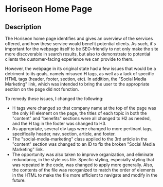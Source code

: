 # Horiseon Home Page

## Description 

The Horiseon home page identifies and gives an overview of the services offered, and how these service would benefit potential clients. As such, it's important for the webpage itself to be SEO-friendly to not only make the site more discoverable in search results, but also to demonstrate to potential clients the customer-facing experience we can provide to them.

However, the webpage in its original state had a few issues that would be a detriment to its goals, namely misused H tags, as well as a lack of specific HTML tags (header, footer, section, etc). In addition, the "Social Media Marketing" link, which was intended to bring the user to the appropriate section on the page did not function. 

To remedy these issues, I changed the following:
- H tags were changed so that company name at the top of the page was the only H1 element on the page, the titles of each topic in both the "content" and "benefits" sections were all changed to H2 as needed, and the H tag in the footer was changed to H3.
- As appropriate, several div tags were changed to more pertinant tags, specifically header, nav, section, article, and footer. 
- The "social-media-marketing" class applied to the 3rd article in the "content" section was changed to an ID to fix the broken "Social Media Marketing" link.
- The opportunity was also taken to improve organization, and eliminate redundancy, in the style.css file. Specfic styling, especially styling that was repeated in the code, was changed to apply more generally. Also, the contents of the file was reorganized to match the order of elements in the HTML to make the file more efficient to navigate and modify in the future. 